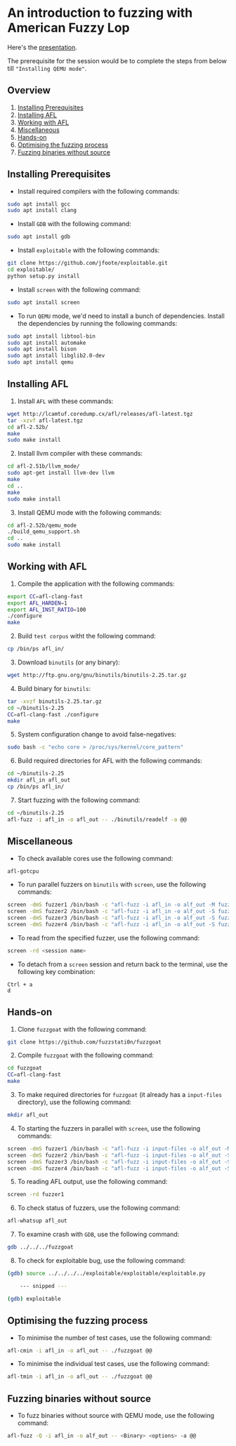# An introduction to fuzzing with American Fuzzy Lop

Here's the [presentation](https://docs.google.com/presentation/d/1pAuq16LorXcDpxPHfEj-f_mAyTCCzTKTBtQHKLaq060/edit?usp=sharing).

The prerequisite for the session would be to complete the steps from below till `"Installing QEMU mode"`.

## **Overview**

1. [Installing Prerequisites](#Installing-Prerequisites)
2. [Installing AFL](#-Installing-AFL)
3. [Working with AFL](#Working-with-AFL)
4. [Miscellaneous](#Miscellaneous)
5. [Hands-on](#Hands-on)
6. [Optimising the fuzzing process](#Optimising-the-fuzzing-process)
7. [Fuzzing binaries without source](#Fuzzing-binaries-without-source)

## **Installing Prerequisites**

* Install required compilers with the following commands:

```bash
sudo apt install gcc
sudo apt install clang
```

* Install `GDB` with the following command:

```bash
sudo apt install gdb
```

* Install `exploitable` with the following commands:

```bash
git clone https://github.com/jfoote/exploitable.git
cd exploitable/
python setup.py install
```

* Install `screen` with the following command:

```bash
sudo apt install screen
```

* To run `QEMU` mode, we'd need to install a bunch of dependencies. Install the dependencies by running the following commands:

```bash
sudo apt install libtool-bin
sudo apt install automake
sudo apt install bison
sudo apt install libglib2.0-dev
sudo apt install qemu
```

## **Installing AFL**

1. Install `AFL` with these commands:

```bash
wget http://lcamtuf.coredump.cx/afl/releases/afl-latest.tgz
tar -xzvf afl-latest.tgz
cd afl-2.52b/
make
sudo make install
```

2. Install llvm compiler with these commands:

```bash
cd afl-2.51b/llvm_mode/
sudo apt-get install llvm-dev llvm
make
cd ..
make
sudo make install
```

3. Install QEMU mode with the following commands:

```bash
cd afl-2.52b/qemu_mode
./build_qemu_support.sh
cd ..
sudo make install
```

## **Working with AFL**

1. Compile the application with the following commands:

```bash
export CC=afl-clang-fast
export AFL_HARDEN=1
export AFL_INST_RATIO=100
./configure
make
```

2. Build `test corpus` witht the following command:

```bash
cp /bin/ps afl_in/
```

3. Download `binutils` (or any binary):

```bash
wget http://ftp.gnu.org/gnu/binutils/binutils-2.25.tar.gz
```

4. Build binary for `binutils`:

```bash
tar -xvzf binutils-2.25.tar.gz
cd ~/binutils-2.25
CC=afl-clang-fast ./configure
make
```

5. System configuration change to avoid false-negatives:

```bash
sudo bash -c "echo core > /proc/sys/kernel/core_pattern"
```

6. Build required directories for AFL with the following commands:

```bash
cd ~/binutils-2.25
mkdir afl_in afl_out
cp /bin/ps afl_in/
```

7. Start fuzzing with the following command:

```bash
cd ~/binutils-2.25
afl-fuzz -i afl_in -o afl_out -- ./binutils/readelf -a @@
```

## **Miscellaneous**

* To check available cores use the following command:

```bash
afl-gotcpu
```

* To run parallel fuzzers on `binutils` with `screen`, use the following commands:

```bash
screen -dmS fuzzer1 /bin/bash -c "afl-fuzz -i afl_in -o alf_out -M fuzzer1 -- ./binutils/readelf -a @@"
screen -dmS fuzzer2 /bin/bash -c "afl-fuzz -i afl_in -o alf_out -S fuzzer2 -- ./binutils/readelf -a @@"
screen -dmS fuzzer3 /bin/bash -c "afl-fuzz -i afl_in -o alf_out -S fuzzer3 -- ./binutils/readelf -a @@"
screen -dmS fuzzer4 /bin/bash -c "afl-fuzz -i afl_in -o alf_out -S fuzzer4 -- ./binutils/readelf -a @@"
```

* To read from the specified fuzzer, use the following command:

```bash
screen -rd <session name>
```

* To detach from a `screen` session and return back to the terminal, use the following key combination:

```keyboard
Ctrl + a
d
```

## **Hands-on**

1. Clone `fuzzgoat` with the following command:

```bash
git clone https://github.com/fuzzstati0n/fuzzgoat
```

2. Compile `fuzzgoat` with the following command:

```bash
cd fuzzgoat
CC=afl-clang-fast
make
```

3. To make required directories for `fuzzgoat` (it already has a `input-files` directory), use the following command:

```bash
mkdir afl_out
```

4. To starting the fuzzers in parallel with `screen`, use the following commands:

```bash
screen -dmS fuzzer1 /bin/bash -c "afl-fuzz -i input-files -o alf_out -M fuzzer1 -- ./fuzzgoat @@"
screen -dmS fuzzer2 /bin/bash -c "afl-fuzz -i input-files -o alf_out -S fuzzer2 -- ./fuzzgoat @@"
screen -dmS fuzzer3 /bin/bash -c "afl-fuzz -i input-files -o alf_out -S fuzzer3 -- ./fuzzgoat @@"
screen -dmS fuzzer4 /bin/bash -c "afl-fuzz -i input-files -o alf_out -S fuzzer4 -- ./fuzzgoat @@"
```

5. To reading  AFL output, use the following command:

```bash
screen -rd fuzzer1
```

6. To check status of fuzzers, use the following command:

```bash
afl-whatsup afl_out
```

7. To examine crash with `GDB`, use the following command:

```bash
gdb ../../../fuzzgoat
```

8. To check for exploitable bug, use the following command:

```bash
(gdb) source ../../../../exploitable/exploitable/exploitable.py

    --- snipped ---

(gdb) exploitable
```

## **Optimising the fuzzing process**

* To minimise the number of test cases, use the following command:

```bash
afl-cmin -i afl_in -o afl_out -- ./fuzzgoat @@
```

* To minimise the individual test cases, use the following command:

```bash
afl-tmin -i afl_in -o afl_out -- ./fuzzgoat @@
```

## **Fuzzing binaries without source**

* To fuzz binaries without source with QEMU mode, use the following command:

```bash
afl-fuzz -Q -i afl_in -o alf_out -- <Binary> <options> -a @@
```
